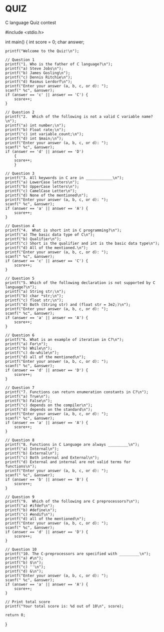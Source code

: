 # QUIZ
C language Quiz contest 

#include <stdio.h>

int main() {
    int score = 0;
    char answer;

    printf("Welcome to the Quiz!\n");

    // Question 1
    printf("1. Who is the father of C language?\n");
    printf("a) Steve Jobs\n");
    printf("b) James Gosling\n");
    printf("c) Dennis Ritchie\n");
    printf("d) Rasmus Lerdorf\n");
    printf("Enter your answer (a, b, c, or d): ");
    scanf(" %c", &answer);
    if (answer == 'c' || answer == 'C') {
        score++;
    }

    // Question 2
    printf("2.  Which of the following is not a valid C variable name?\n");
    printf("a) int number;\n");
    printf("b) Float rate;\n");
    printf("c) int variable_count;\n");
    printf("d) int $main;\n");
    printf("Enter your answer (a, b, c, or d): ");
    scanf(" %c", &answer);
    if (answer == 'd' || answer == 'D')
        {
        score++;
        }

    // Question 3
    printf("3. All keywords in C are in ____________\n");
    printf("a) LowerCase letters\n");
    printf("b) UpperCase letters\n");
    printf("c) CamelCase Letter\n");
    printf("d) None of the mentioned\n");
    printf("Enter your answer (a, b, c, or d): ");
    scanf(" %c", &answer);
    if (answer == 'a' || answer == 'A') {
        score++;
    }

    // Question 4
    printf("4.  What is short int in C programming?\n");
    printf("a) The basic data type of C\n");
    printf("b) Qualifier\n");
    printf("c) Short is the qualifier and int is the basic data type\n");
    printf("d) All of the mentioned.\n");
    printf("Enter your answer (a, b, c, or d): ");
    scanf(" %c", &answer);
    if (answer == 'c' || answer == 'C') {
        score++;
    }

    // Question 5
    printf("5. Which of the following declaration is not supported by C language?\n");
    printf("a) String str;\n");
    printf("b) char *str;\n");
    printf("c) float str;\n");
    printf("d) Both (String str) and (float str = 3e2;)\n");
    printf("Enter your answer (a, b, c, or d): ");
    scanf(" %c", &answer);
    if (answer == 'a' || answer == 'A') {
        score++;
    }

    // Question 6
    printf("6. What is an example of iteration in C?\n");
    printf("a) For\n");
    printf("b) While\n");
    printf("c) do-while\n");
    printf("d) all of the mentioned\n");
    printf("Enter your answer (a, b, c, or d): ");
    scanf(" %c", &answer);
    if (answer == 'd' || answer == 'D') {
        score++;
    }

    // Question 7
    printf("7. Functions can return enumeration constants in C?\n");
    printf("a) True\n");
    printf("b) False\n");
    printf("c) depends on the compiler\n");
    printf("d) depends on the standard\n");
    printf("Enter your answer (a, b, c, or d): ");
    scanf(" %c", &answer);
    if (answer == 'a' || answer == 'A') {
        score++;
    }

    // Question 8
    printf("8. Functions in C Language are always _________\n");
    printf("a) Internal\n");
    printf("b) External\n");
    printf("c) Both internal and External\n");
    printf("d) External and internal are not valid terms for functions\n");
    printf("Enter your answer (a, b, c, or d): ");
    scanf(" %c", &answer);
    if (answer == 'b' || answer == 'B') {
        score++;
    }

    // Question 9
    printf("9.  Which of the following are C preprocessors?\n");
    printf("a) #ifdef\n");
    printf("b) #define\n");
    printf("c) #endif\n");
    printf("d) all of the mentioned\n");
    printf("Enter your answer (a, b, c, or d): ");
    scanf(" %c", &answer);
    if (answer == 'd' || answer == 'D') {
        score++;
    }

    // Question 10
    printf("10. The C-preprocessors are specified with _________\n");
    printf("a) #\n");
    printf("b) $\n");
    printf("c) ''\n");
    printf("d) &\n");
    printf("Enter your answer (a, b, c, or d): ");
    scanf(" %c", &answer);
    if (answer == 'a' || answer == 'A') {
        score++;
    }

    // Print total score
    printf("Your total score is: %d out of 10\n", score);

    return 0;
}
